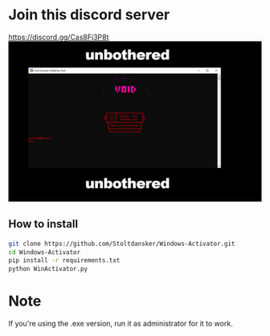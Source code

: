 # Join this discord server
https://discord.gg/Cas8Fj3P8t
![image](https://github.com/Stoltdansker/Void-Activator/blob/main/unknownn.PNG?raw=true)

## How to install
```bash
git clone https://github.com/Stoltdansker/Windows-Activator.git
cd Windows-Activator
pip install -r requirements.txt
python WinActivator.py
```
# Note
If you're using the .exe version, run it as administrator for it to work.

